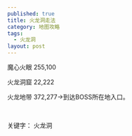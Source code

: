```yaml
---
published: true
title: 火龙洞走法
category: 地图攻略
tags: 
  - 火龙洞
layout: post
---
```

<p>
    魔心火眼 255,100<br/>
</p>
<p>
    火龙洞窟 22,222&nbsp;
</p>

<p>
    火龙地带 372,277-&gt;到达BOSS所在地入口。
</p>
<p>
    <br/>
</p>
<p>
    关键字：&nbsp;火龙洞
</p>
